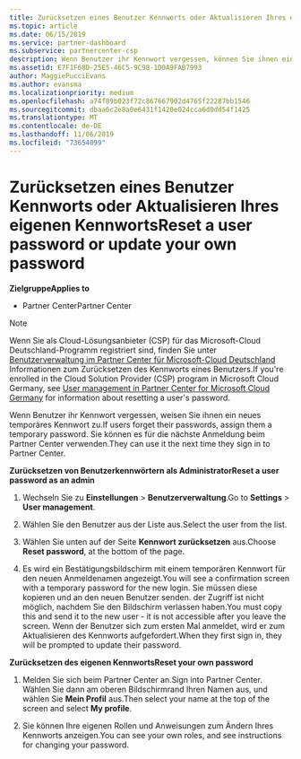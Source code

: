 ```yaml
---
title: Zurücksetzen eines Benutzer Kennworts oder Aktualisieren Ihres eigenen Kennworts | Partner Center
ms.topic: article
ms.date: 06/15/2019
ms.service: partner-dashboard
ms.subservice: partnercenter-csp
description: Wenn Benutzer ihr Kennwort vergessen, können Sie ihnen ein neues temporäres Kennwort zuweisen. Sie können es für die nächste Anmeldung beim Partner Center verwenden.
ms.assetid: E7F1F68D-25E5-46C5-9C98-1D0A9FAB7993
author: MaggiePucciEvans
ms.author: evansma
ms.localizationpriority: medium
ms.openlocfilehash: a74f89b023f72c867667902d4765f22287bb1546
ms.sourcegitcommit: dbaa6c2e8a0e6431f1420e024cca6d0dd54f1425
ms.translationtype: MT
ms.contentlocale: de-DE
ms.lasthandoff: 11/06/2019
ms.locfileid: "73654099"
---
```

# <a name="reset-a-user-password-or-update-your-own-password"></a><span data-ttu-id="692f1-104">Zurücksetzen eines Benutzer Kennworts oder Aktualisieren Ihres eigenen Kennworts</span><span class="sxs-lookup"><span data-stu-id="692f1-104">Reset a user password or update your own password</span></span>

<span data-ttu-id="692f1-105">**Zielgruppe**</span><span class="sxs-lookup"><span data-stu-id="692f1-105">**Applies to**</span></span>

-  <span data-ttu-id="692f1-106">Partner Center</span><span class="sxs-lookup"><span data-stu-id="692f1-106">Partner Center</span></span>
   
> [!NOTE]  
>  <span data-ttu-id="692f1-107">Wenn Sie als Cloud-Lösungsanbieter (CSP) für das Microsoft-Cloud Deutschland-Programm registriert sind, finden Sie unter [Benutzerverwaltung im Partner Center für Microsoft-Cloud Deutschland](user-management-in-partner-center-for-microsoft-cloud-germany.md) Informationen zum Zurücksetzen des Kennworts eines Benutzers.</span><span class="sxs-lookup"><span data-stu-id="692f1-107">If you're enrolled in the Cloud Solution Provider (CSP) program in Microsoft Cloud Germany, see [User management in Partner Center for Microsoft Cloud Germany](user-management-in-partner-center-for-microsoft-cloud-germany.md) for information about resetting a user's password.</span></span>

<span data-ttu-id="692f1-108">Wenn Benutzer ihr Kennwort vergessen, weisen Sie ihnen ein neues temporäres Kennwort zu.</span><span class="sxs-lookup"><span data-stu-id="692f1-108">If users forget their passwords, assign them a temporary password.</span></span> <span data-ttu-id="692f1-109">Sie können es für die nächste Anmeldung beim Partner Center verwenden.</span><span class="sxs-lookup"><span data-stu-id="692f1-109">They can use it the next time they sign in to Partner Center.</span></span>

<span data-ttu-id="692f1-110">**Zurücksetzen von Benutzerkennwörtern als Administrator**</span><span class="sxs-lookup"><span data-stu-id="692f1-110">**Reset a user password as an admin**</span></span>

1.  <span data-ttu-id="692f1-111">Wechseln Sie zu **Einstellungen** &gt; **Benutzerverwaltung**.</span><span class="sxs-lookup"><span data-stu-id="692f1-111">Go to **Settings** &gt; **User management**.</span></span>
2.  <span data-ttu-id="692f1-112">Wählen Sie den Benutzer aus der Liste aus.</span><span class="sxs-lookup"><span data-stu-id="692f1-112">Select the user from the list.</span></span>

3.  <span data-ttu-id="692f1-113">Wählen Sie unten auf der Seite **Kennwort zurücksetzen** aus.</span><span class="sxs-lookup"><span data-stu-id="692f1-113">Choose **Reset password**, at the bottom of the page.</span></span>

4.  <span data-ttu-id="692f1-114">Es wird ein Bestätigungsbildschirm mit einem temporären Kennwort für den neuen Anmeldenamen angezeigt.</span><span class="sxs-lookup"><span data-stu-id="692f1-114">You will see a confirmation screen with a temporary password for the new login.</span></span> <span data-ttu-id="692f1-115">Sie müssen diese kopieren und an den neuen Benutzer senden. der Zugriff ist nicht möglich, nachdem Sie den Bildschirm verlassen haben.</span><span class="sxs-lookup"><span data-stu-id="692f1-115">You must copy this and send it to the new user - it is not accessible after you leave the screen.</span></span> <span data-ttu-id="692f1-116">Wenn der Benutzer sich zum ersten Mal anmeldet, wird er zum Aktualisieren des Kennworts aufgefordert.</span><span class="sxs-lookup"><span data-stu-id="692f1-116">When they first sign in, they will be prompted to update their password.</span></span>

<span data-ttu-id="692f1-117">**Zurücksetzen des eigenen Kennworts**</span><span class="sxs-lookup"><span data-stu-id="692f1-117">**Reset your own password**</span></span>

1.  <span data-ttu-id="692f1-118">Melden Sie sich beim Partner Center an.</span><span class="sxs-lookup"><span data-stu-id="692f1-118">Sign into Partner Center.</span></span> <span data-ttu-id="692f1-119">Wählen Sie dann am oberen Bildschirmrand Ihren Namen aus, und wählen Sie **Mein Profil** aus.</span><span class="sxs-lookup"><span data-stu-id="692f1-119">Then select your name at the top of the screen and select **My profile**.</span></span>

2.  <span data-ttu-id="692f1-120">Sie können Ihre eigenen Rollen und Anweisungen zum Ändern Ihres Kennworts anzeigen.</span><span class="sxs-lookup"><span data-stu-id="692f1-120">You can see your own roles, and see instructions for changing your password.</span></span>

 

 



